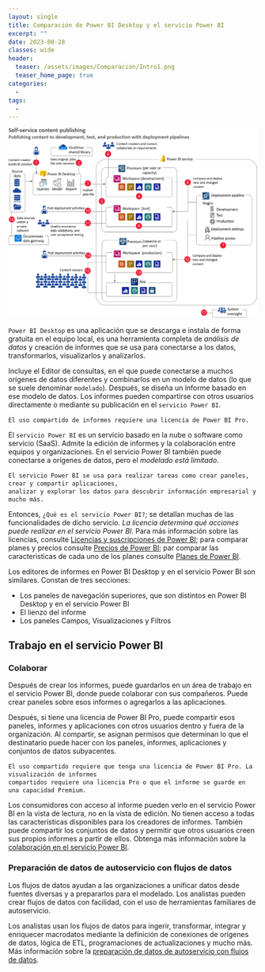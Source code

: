 ```yaml
---
layout: single
title: Comparación de Power BI Desktop y el servicio Power BI
excerpt: ""
date: 2023-08-28
classes: wide
header:
  teaser: /assets/images/Comparacion/Intro1.png
  teaser_home_page: true
categories:
  - 
tags:
  - 
---
```


![](/assets/images/Comparacion/Intro2.png)

`Power BI Desktop` es una aplicación que se descarga e instala de forma gratuita en el equipo local, es una herramienta completa de *análisis de datos* y creación de informes que se usa para conectarse a los datos, transformarlos, visualizarlos y analizarlos.

Incluye el Editor de consultas, en el que puede conectarse a muchos orígenes de datos diferentes y combinarlos en un modelo de datos (lo que se suele denominar `modelado`). Después, se diseña un informe basado en ese modelo de datos. Los informes pueden compartirse con otros usuarios directamente o mediante su publicación en el `servicio Power BI`.

```text
El uso compartido de informes requiere una licencia de Power BI Pro.
```

El `servicio Power BI` es un servicio basado en la nube o software como servicio (SaaS). Admite la edición de informes y la colaboración entre equipos y organizaciones. En el servicio Power BI también puede conectarse a orígenes de datos, pero el *modelado está limitado*.

```text
El servicio Power BI se usa para realizar tareas como crear paneles, crear y compartir aplicaciones,
analizar y explorar los datos para descubrir información empresarial y mucho más.
```

Entonces, `¿Qué es el servicio Power BI?`; se detallan muchas de las funcionalidades de dicho servicio. *La licencia determina qué acciones puede realizar en el servicio Power BI*. Para más información sobre las licencias, consulte [Licencias y suscripciones de Power BI](https://learn.microsoft.com/es-es/power-bi/enterprise/service-admin-licensing-organization); para comparar planes y precios consulte [Precios de Power BI](https://powerbi.microsoft.com/es-mx/pricing/); par comparar las caracteristicas de cada uno de los planes consulte [Planes de Power BI](https://powerbi.microsoft.com/es-mx/pricing/#features-compare-charts).

Los editores de informes en Power BI Desktop y en el servicio Power BI son similares. Constan de tres secciones:

* Los paneles de navegación superiores, que son distintos en Power BI Desktop y en el servicio Power BI
* El lienzo del informe
* Los paneles Campos, Visualizaciones y Filtros

## Trabajo en el servicio Power BI

### Colaborar

Después de crear los informes, puede guardarlos en un área de trabajo en el servicio Power BI, donde puede colaborar con sus compañeros. Puede crear paneles sobre esos informes o agregarlos a las aplicaciones.

Después, si tiene una licencia de Power BI Pro, puede compartir esos paneles, informes y aplicaciones con otros usuarios dentro y fuera de la organización. Al compartir, se asignan permisos que determinan lo que el destinatario puede hacer con los paneles, informes, aplicaciones y conjuntos de datos subyacentes.

```text
El uso compartido requiere que tenga una licencia de Power BI Pro. La visualización de informes
compartidos requiere una licencia Pro o que el informe se guarde en una capacidad Premium.
```

Los consumidores con acceso al informe pueden verlo en el servicio Power BI en la vista de lectura, no en la vista de edición. No tienen acceso a todas las características disponibles para los creadores de informes. También puede compartir los conjuntos de datos y permitir que otros usuarios creen sus propios informes a partir de ellos. Obtenga más información sobre la [colaboración en el servicio Power BI](https://learn.microsoft.com/es-es/power-bi/collaborate-share/service-new-workspaces).

### Preparación de datos de autoservicio con flujos de datos

Los flujos de datos ayudan a las organizaciones a unificar datos desde fuentes diversas y a prepararlos para el modelado. Los analistas pueden crear flujos de datos con facilidad, con el uso de herramientas familiares de autoservicio.

Los analistas usan los flujos de datos para ingerir, transformar, integrar y enriquecer macrodatos mediante la definición de conexiones de orígenes de datos, lógica de ETL, programaciones de actualizaciones y mucho más. Más información sobre la [preparación de datos de autoservicio con flujos de datos](https://learn.microsoft.com/es-es/power-bi/transform-model/dataflows/dataflows-introduction-self-service).

